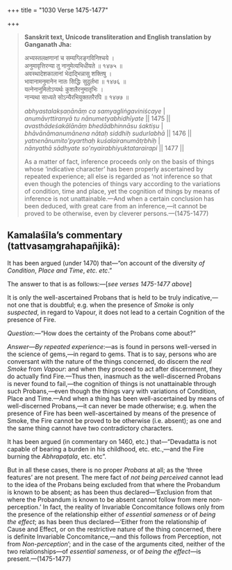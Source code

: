 +++
title = "1030 Verse 1475-1477"

+++
> **Sanskrit text, Unicode transliteration and English translation by Ganganath Jha:** 
>
> अभ्यस्तलक्षणानां च सम्यग्लिङ्गविनिश्चये ।  
> अनुमावृत्तिरन्या तु नानुमेत्यभिधीयते ॥ १४७५ ॥  
> अवस्थादेशकालानां भेदाद्भिन्नासु शक्तिषु ।  
> भावानामनुमानेन नातः सिद्धिः सुदुर्लभा ॥ १४७६ ॥  
> यत्नेनानुमितोऽप्यर्थः कुशलैरनुमातृभिः ।  
> नान्यथा साध्यते सोऽन्यैरभियुक्ततरैरपि ॥ १४७७ ॥ 
>
> *abhyastalakṣaṇānāṃ ca samyagliṅgaviniścaye* \|  
> *anumāvṛttiranyā tu nānumetyabhidhīyate* \|\| 1475 \|\|  
> *avasthādeśakālānāṃ bhedādbhinnāsu śaktiṣu* \|  
> *bhāvānāmanumānena nātaḥ siddhiḥ sudurlabhā* \|\| 1476 \|\|  
> *yatnenānumito'pyarthaḥ kuśalairanumātṛbhiḥ* \|  
> *nānyathā sādhyate so'nyairabhiyuktatarairapi* \|\| 1477 \|\| 
>
> As a matter of fact, inference proceeds only on the basis of things whose ‘indicative character’ has been properly ascertained by repeated experience; all else is regarded as ‘not inference so that even though the potencies of things vary according to the variations of condition, time and place, yet the cognition of things by means of inference is not unattainable.—And when a certain conclusion has been deduced, with great care from an inference,—it cannot be proved to be otherwise, even by cleverer persons.—(1475-1477)



## Kamalaśīla’s commentary (tattvasaṃgrahapañjikā):

It has been argued (under 1470) that—“on account of the diversity *of Condition*, *Place and Time*, *etc. etc*.”

The answer to that is as follows:—[*see verses 1475-1477 above*]

It is only the well-ascertained Probans that is held to be truly indicative,—not one that is doubtful; e.g. when the presence of *Smoke* is only *suspected*, in regard to Vapour, it does not lead to a certain Cognition of the presence of Fire.

*Question*:—“How does the certainty of the Probans come about?”

*Answer*—*By repeated experience*:—as is found in persons well-versed in the science of gems,—in regard to gems. That is to say, persons who are conversant with the nature of the things concerned, do discern the *real Smoke* from *Vapour*: and when they proceed to act after discernment, they do actually find Fire.—Thus then, inasmuch as the well-discerned Probans is never found to fail,—the cognition of things is not unattainable through such Probans,—even though the things vary with variations of Condition, Place and Time.—And when a thing has been well-ascertained by means of well-discerned Probans,—it can never be made otherwise; e.g. when the presence of Fire has been well-ascertained by means of the presence of Smoke, the Fire cannot be proved to be otherwise (i.e. absent); as one and the same thing cannot have two contradictory characters.

It has been argued (in commentary on 1460, etc.) that—“Devadatta is not capable of bearing a burden in his childhood, etc. etc.,—and the Fire burning the *Abhrapaṭala*, etc. etc”.

But in all these cases, there is no proper *Probans* at all; as the ‘three features’ are not present. The mere fact of *not being perceived* cannot lead to the idea of the Probans being excluded from that where the Probandum is known to be absent; as has been thus declared—‘Exclusion from that where the Probandum is known to be absent cannot follow from mere non-perception.’ In fact, the reality of Invariable Concomitance follows only from the presence of the relationship either of *essential sameness* or of *being the* *effect*; as has been thus declared—‘Either from the relationship of Cause and Effect, or on the restrictive nature of the thing concerned, there is definite Invariable Concomitance,—and this follows from Perception, not from *Non-perception*’; and in the case of the arguments cited, neither of the two relationships—of *essential sameness*, or of *being the effect*—is present.—(1475-1477)


